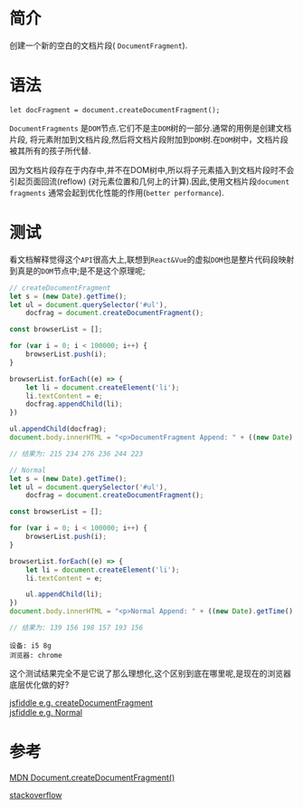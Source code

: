 # 简介

创建一个新的空白的文档片段( `DocumentFragment`).

# 语法

```
let docFragment = document.createDocumentFragment();
```

`DocumentFragments` 是`DOM`节点.它们不是主`DOM`树的一部分.通常的用例是创建文档片段,
将元素附加到文档片段,然后将文档片段附加到`DOM`树.在`DOM`树中，文档片段被其所有的孩子所代替.

因为文档片段存在于内存中,并不在DOM树中,所以将子元素插入到文档片段时不会引起页面回流(reflow)
(对元素位置和几何上的计算).因此,使用文档片段`document fragments` 通常会起到优化性能的作用(`better performance`).

# 测试

看文档解释觉得这个`API`很高大上,联想到`React&Vue`的虚拟`DOM`也是整片代码段映射到真是的`DOM`节点中;是不是这个原理呢;

```javascript
// createDocumentFragment
let s = (new Date).getTime();
let ul = document.querySelector('#ul'),
    docfrag = document.createDocumentFragment();

const browserList = [];

for (var i = 0; i < 100000; i++) {
    browserList.push(i);
}

browserList.forEach((e) => {
    let li = document.createElement('li');
    li.textContent = e;
    docfrag.appendChild(li);
})

ul.appendChild(docfrag);
document.body.innerHTML = "<p>DocumentFragment Append: " + ((new Date).getTime() - s) + "</p>" + document.body.innerHTML;

// 结果为: 215 234 276 236 244 223
```

```javascript
// Normal
let s = (new Date).getTime();
let ul = document.querySelector('#ul'),
    docfrag = document.createDocumentFragment();

const browserList = [];

for (var i = 0; i < 100000; i++) {
    browserList.push(i);
}

browserList.forEach((e) => {
    let li = document.createElement('li');
    li.textContent = e;

    ul.appendChild(li);
})
document.body.innerHTML = "<p>Normal Append: " + ((new Date).getTime() - s) + "</p>" + document.body.innerHTML;

// 结果为: 139 156 198 157 193 156
```

```
设备: i5 8g
浏览器: chrome
```

这个测试结果完全不是它说了那么理想化,这个区别到底在哪里呢,是现在的浏览器底层优化做的好?

[jsfiddle e.g. createDocumentFragment](https://jsfiddle.net/evan_g/1emeL3ru/)   
[jsfiddle e.g. Normal](https://jsfiddle.net/evan_g/ngk6f4ek/)

# 参考

[MDN Document.createDocumentFragment()](https://developer.mozilla.org/zh-CN/docs/Web/API/Document/createDocumentFragment)   

[stackoverflow](https://stackoverflow.com/questions/13239618/is-there-any-benefit-to-using-createdocumentfragment-as-opposed-to-an-out-of-dom)

